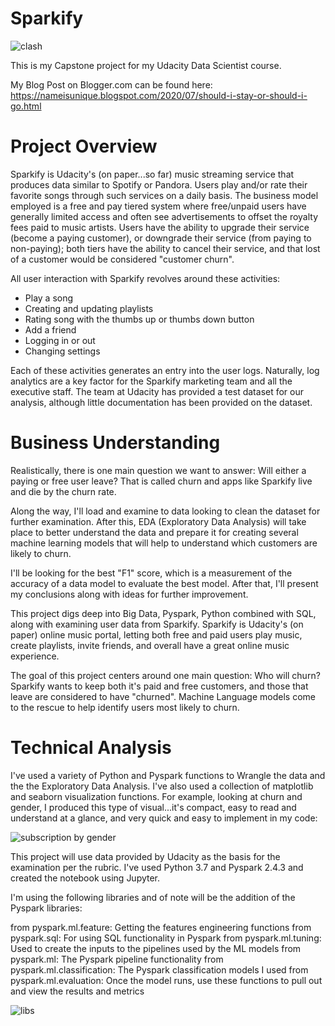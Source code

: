 # Sparkify

![clash](https://user-images.githubusercontent.com/65500578/88697644-86195600-d0ca-11ea-93b5-896d8c3a38e5.jpg)

This is my Capstone project for my Udacity Data Scientist course.

My Blog Post on Blogger.com can be found here: https://nameisunique.blogspot.com/2020/07/should-i-stay-or-should-i-go.html

# Project Overview

Sparkify is Udacity's (on paper...so far) music streaming service that produces data similar to Spotify or Pandora. Users play and/or rate their favorite songs through such services on a daily basis. The business model employed is a free and pay tiered system where free/unpaid users have generally limited access and often see advertisements to offset the royalty fees paid to music artists. Users have the ability to upgrade their service (become a paying customer), or downgrade their service (from paying to non-paying); both tiers have the ability to cancel their service, and that lost of a customer would be considered "customer churn".

All user interaction with Sparkify revolves around these activities:

* Play a song
* Creating and updating playlists
* Rating song with the thumbs up or thumbs down button
* Add a friend
* Logging in or out
* Changing settings

Each of these activities generates an entry into the user logs. Naturally, log analytics are a key factor for the Sparkify marketing team and all the executive staff. The team at Udacity has provided a test dataset for our analysis, although little documentation has been provided on the dataset.

# Business Understanding

Realistically, there is one main question we want to answer: Will either a paying or free user leave? That is called churn and apps like Sparkify live and die by the churn rate.


Along the way, I'll load and examine to data looking to clean the dataset for further examination. After this, EDA (Exploratory Data Analysis) will take place to better understand the data and prepare it for creating several machine learning models that will help to understand which customers are likely to churn.

I'll be looking for the best "F1" score, which is a measurement of the accuracy of a data model to evaluate the best model. After that, I'll present my conclusions along with ideas for further improvement.

This project digs deep into Big Data, Pyspark, Python combined with SQL, along with examining user data from Sparkify. Sparkify is Udacity's (on paper) online music portal, letting both free and paid users play music, create playlists, invite friends, and overall have a great online music experience.

The goal of this project centers around one main question: Who will churn? Sparkify wants to keep both it's paid and free customers, and those that leave are considered to have "churned". Machine Language models come to the rescue to help identify users most likely to churn.

# Technical Analysis

I've used a variety of Python and Pyspark functions to Wrangle the data and the the Exploratory Data Analysis. I've also used a collection of matplotlib and seaborn visualization functions. For example, looking at churn and gender, I produced this type of visual...it's compact, easy to read and understand at a glance, and very quick and easy to implement in my code:

![subscription by gender](https://user-images.githubusercontent.com/65500578/88699116-8e729080-d0cc-11ea-926d-ee85b03680da.jpg)

This project will use data provided by Udacity as the basis for the examination per the rubric. I've used Python 3.7 and Pyspark 2.4.3 and created the notebook using Jupyter.

I'm using the following libraries and of note will be the addition of the Pyspark libraries:

from pyspark.ml.feature: Getting the features engineering functions
from pyspark.sql: For using SQL functionality in Pyspark
from pyspark.ml.tuning: Used to create the inputs to the pipelines used by the ML models
from pyspark.ml: The Pyspark pipeline functionality
from pyspark.ml.classification: The Pyspark classification models I used
from pyspark.ml.evaluation: Once the model runs, use these functions to pull out and view the results and metrics

![libs](https://user-images.githubusercontent.com/65500578/88697962-08097f00-d0cb-11ea-9c0c-ed80ebf589ca.jpg)

